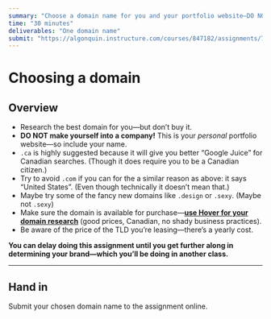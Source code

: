 ```yaml
---
summary: "Choose a domain name for you and your portfolio website—DO NOT purchase it yet."
time: "30 minutes"
deliverables: "One domain name"
submit: "https://algonquin.instructure.com/courses/847182/assignments/7464389"
---
```


# Choosing a domain

## Overview

- Research the best domain for you—but don’t buy it.
- **DO NOT make yourself into a company!** This is your *personal* portfolio website—so include your name.
- `.ca` is highly suggested because it will give you better “Google Juice” for Canadian searches. (Though it does require you to be a Canadian citizen.)
- Try to avoid `.com` if you can for the a similar reason as above: it says “United States”. (Even though technically it doesn’t mean that.)
- Maybe try some of the fancy new domains like `.design` or `.sexy`. (Maybe not `.sexy`)
- Make sure the domain is available for purchase—[**use Hover for your domain research**](https://www.hover.com/) (good prices, Canadian, no shady business practices).
- Be aware of the price of the TLD you’re leasing—there’s a yearly cost.

**You can delay doing this assignment until you get further along in determining your brand—which you’ll be doing in another class.**

---

## Hand in

Submit your chosen domain name to the assignment online.
